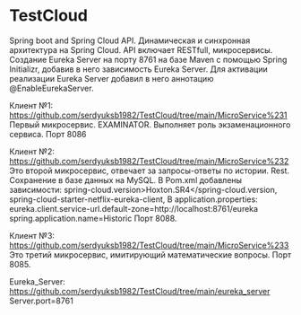 # TestCloud

Spring boot and Spring Cloud API. Динамическая и синхронная архитектура на Spring Cloud. API включает RESTfull, микросервисы. 
Создание Eureka Server на порту 8761 на базе Maven с помощью Spring Initializr, добавив в него зависимость Eureka Server. Для активации реализации Eureka Server добавил в него аннотацию @EnableEurekaServer.

Клиент №1: https://github.com/serdyuksb1982/TestCloud/tree/main/MicroService%231
  Первый микросервис. EXAMINATOR. Выполняет роль экзаменационного сервиса.
  Порт 8086

Клиент №2: https://github.com/serdyuksb1982/TestCloud/tree/main/MicroService%232
  Это второй микросервис, отвечает за запросы-ответы   по истории. Rest. Сохранение в базе данных на MySQL.
  В Pom.xml добавлены зависимости: spring-cloud.version>Hoxton.SR4</spring-cloud.version, spring-cloud-starter-netflix-eureka-client,
  В application.properties: eureka.client.service-url.default-zone=http://localhost:8761/eureka spring.application.name=Historic
  Порт 8088.

Клиент №3: https://github.com/serdyuksb1982/TestCloud/tree/main/MicroService%233
  Это третий микросервис, имитирующий математические вопросы.
  Порт 8085.
  
Eureka_Server: https://github.com/serdyuksb1982/TestCloud/tree/main/eureka_server
  Server.port=8761
